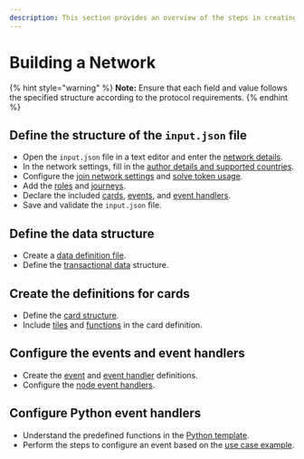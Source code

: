 ```yaml
---
description: This section provides an overview of the steps in creating a network.
---
```


# Building a Network

{% hint style="warning" %}
**Note:** Ensure that each field and value follows the specified structure according to the protocol requirements.
{% endhint %}

## Define the structure of the `input.json` file

* Open the `input.json` file in a text editor and enter the [network details](network-configuration.md#network-metadata).
* In the network settings, fill in the [author details and supported countries](network-configuration.md#author-details-and-countries).
* Configure the [join network settings](network-configuration.md#join-network-settings) and [solve token usage](network-configuration.md#solve-token-settings).
* Add the [roles](roles-and-journeys.md#roles) and [journeys](roles-and-journeys.md#journeys).
* Declare the included [cards](card-definitions/#cards), [events](events-and-event-handlers.md#events), and [event handlers](events-and-event-handlers.md#event-handlers).
* Save and validate the `input.json` file.

## Define the data structure

* Create a [data definition file](care-data-node.md#data-definition-file).
* Define the [transactional data](transactional-data.md) structure.

## Create the definitions for cards&#x20;

* Define the [card structure](card-definitions/#card-definition-structure).
* Include [tiles](card-definitions/tile-definitions.md) and [functions](../../care.protocol-handbook/building-a-network/card-definitions/functions.md) in the card definition.

## Configure the events and event handlers

* Create the [event](events-and-event-handlers.md#events) and [event handler](events-and-event-handlers.md#event-handlers) definitions.
* Configure the [node event handlers](node-event-handlers.md).

## Configure Python event handlers

* Understand the predefined functions in the [Python template](python-event-handlers.md#python-event-handler-template).
* Perform the steps to configure an event based on the [use case example](python-event-handlers.md#use-case-example).

